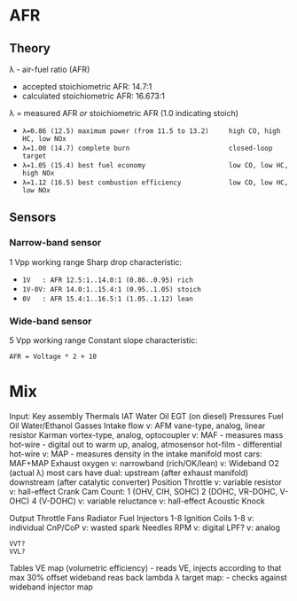 # AFR

## Theory

λ - air-fuel ratio (AFR)
* accepted stoichiometric AFR: 14.7:1
* calculated stoichiometric AFR: 16.673:1
  
λ = measured AFR _or_ stoichiometric AFR (1.0 indicating stoich)

* `λ=0.86 (12.5) maximum power (from 11.5 to 13.2)     high CO, high HC, low NOx`
* `λ=1.00 (14.7) complete burn                         closed-loop target`
* `λ=1.05 (15.4) best fuel economy                     low CO, low HC, high NOx`
* `λ=1.12 (16.5) best combustion efficiency            low CO, low HC, low NOx`

## Sensors

### Narrow-band sensor

1 Vpp working range
Sharp drop characteristic:

  * `1V   : AFR 12.5:1..14.0:1 (0.86..0.95) rich`
  * `1V-0V: AFR 14.0:1..15.4:1 (0.95..1.05) stoich`
  * `0V   : AFR 15.4:1..16.5:1 (1.05..1.12) lean`

### Wide-band sensor

5 Vpp working range
Constant slope characteristic:

`AFR = Voltage * 2 + 10`

# Mix

Input:
    Key assembly
    Thermals
        IAT
        Water
        Oil
        EGT (on diesel)
    Pressures
        Fuel
        Oil
        Water/Ethanol
    Gasses
        Intake flow
            v: AFM
                vane-type, analog, linear resistor
                Karman vortex-type, analog, optocoupler
            v: MAF - measures mass
                hot-wire - digital out to warm up, analog, atmosensor
                hot-film - differential hot-wire
            v: MAP - measures density
                in the intake manifold
            most cars: MAF+MAP
        Exhaust oxygen
            v: narrowband (rich/OK/lean)
            v: Wideband O2 (actual λ)
            most cars have dual:
                upstream (after exhaust manifold)
                downstream (after catalytic converter)
    Position
        Throttle
            v: variable resistor
            v: hall-effect
        Crank
        Cam
            Count:
                1 (OHV, CIH, SOHC)
                2 (DOHC, VR-DOHC, V-OHC)
                4 (V-DOHC)
            v: variable reluctance
            v: hall-effect
    Acoustic
        Knock

Output
    Throttle
    Fans
        Radiator
    Fuel
        Injectors 1-8
    Ignition
        Coils 1-8
        v: individual CnP/CoP
        v: wasted spark
    Needles
        RPM
            v: digital
                LPF?
            v: analog

    VVT?
    VVL?

Tables
        VE map (volumetric efficiency) - reads VE, injects according to that
            max 30% offset
        wideband reas back lambda
        λ target map: - checks against wideband
        injector map
